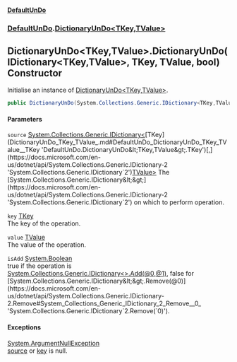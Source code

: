 #### [DefaultUnDo](DefaultUnDo.md 'DefaultUnDo')
### [DefaultUnDo](DefaultUnDo.md#DefaultUnDo 'DefaultUnDo').[DictionaryUnDo&lt;TKey,TValue&gt;](DictionaryUnDo_TKey_TValue_.md 'DefaultUnDo.DictionaryUnDo&lt;TKey,TValue&gt;')
## DictionaryUnDo&lt;TKey,TValue&gt;.DictionaryUnDo(IDictionary&lt;TKey,TValue&gt;, TKey, TValue, bool) Constructor
Initialise an instance of [DictionaryUnDo&lt;TKey,TValue&gt;](DictionaryUnDo_TKey_TValue_.md 'DefaultUnDo.DictionaryUnDo&lt;TKey,TValue&gt;').  
```csharp
public DictionaryUnDo(System.Collections.Generic.IDictionary<TKey,TValue> source, TKey key, TValue value, bool isAdd);
```
#### Parameters
<a name='DefaultUnDo_DictionaryUnDo_TKey_TValue__DictionaryUnDo(System_Collections_Generic_IDictionary_TKey_TValue__TKey_TValue_bool)_source'></a>
`source` [System.Collections.Generic.IDictionary&lt;](https://docs.microsoft.com/en-us/dotnet/api/System.Collections.Generic.IDictionary-2 'System.Collections.Generic.IDictionary`2')[TKey](DictionaryUnDo_TKey_TValue_.md#DefaultUnDo_DictionaryUnDo_TKey_TValue__TKey 'DefaultUnDo.DictionaryUnDo&lt;TKey,TValue&gt;.TKey')[,](https://docs.microsoft.com/en-us/dotnet/api/System.Collections.Generic.IDictionary-2 'System.Collections.Generic.IDictionary`2')[TValue](DictionaryUnDo_TKey_TValue_.md#DefaultUnDo_DictionaryUnDo_TKey_TValue__TValue 'DefaultUnDo.DictionaryUnDo&lt;TKey,TValue&gt;.TValue')[&gt;](https://docs.microsoft.com/en-us/dotnet/api/System.Collections.Generic.IDictionary-2 'System.Collections.Generic.IDictionary`2')  
The [System.Collections.Generic.IDictionary&lt;&gt;](https://docs.microsoft.com/en-us/dotnet/api/System.Collections.Generic.IDictionary-2 'System.Collections.Generic.IDictionary`2') on which to perform operation.
  
<a name='DefaultUnDo_DictionaryUnDo_TKey_TValue__DictionaryUnDo(System_Collections_Generic_IDictionary_TKey_TValue__TKey_TValue_bool)_key'></a>
`key` [TKey](DictionaryUnDo_TKey_TValue_.md#DefaultUnDo_DictionaryUnDo_TKey_TValue__TKey 'DefaultUnDo.DictionaryUnDo&lt;TKey,TValue&gt;.TKey')  
The key of the operation.
  
<a name='DefaultUnDo_DictionaryUnDo_TKey_TValue__DictionaryUnDo(System_Collections_Generic_IDictionary_TKey_TValue__TKey_TValue_bool)_value'></a>
`value` [TValue](DictionaryUnDo_TKey_TValue_.md#DefaultUnDo_DictionaryUnDo_TKey_TValue__TValue 'DefaultUnDo.DictionaryUnDo&lt;TKey,TValue&gt;.TValue')  
The value of the operation.
  
<a name='DefaultUnDo_DictionaryUnDo_TKey_TValue__DictionaryUnDo(System_Collections_Generic_IDictionary_TKey_TValue__TKey_TValue_bool)_isAdd'></a>
`isAdd` [System.Boolean](https://docs.microsoft.com/en-us/dotnet/api/System.Boolean 'System.Boolean')  
true if the operation is [System.Collections.Generic.IDictionary&lt;&gt;.Add(@0,@1)](https://docs.microsoft.com/en-us/dotnet/api/System.Collections.Generic.IDictionary-2.Add#System_Collections_Generic_IDictionary_2_Add__0,_1_ 'System.Collections.Generic.IDictionary`2.Add(`0,`1)'), false for [System.Collections.Generic.IDictionary&lt;&gt;.Remove(@0)](https://docs.microsoft.com/en-us/dotnet/api/System.Collections.Generic.IDictionary-2.Remove#System_Collections_Generic_IDictionary_2_Remove__0_ 'System.Collections.Generic.IDictionary`2.Remove(`0)').
  
#### Exceptions
[System.ArgumentNullException](https://docs.microsoft.com/en-us/dotnet/api/System.ArgumentNullException 'System.ArgumentNullException')  
[source](DictionaryUnDo_TKey_TValue__DictionaryUnDo(IDictionary_TKey_TValue__TKey_TValue_bool).md#DefaultUnDo_DictionaryUnDo_TKey_TValue__DictionaryUnDo(System_Collections_Generic_IDictionary_TKey_TValue__TKey_TValue_bool)_source 'DefaultUnDo.DictionaryUnDo&lt;TKey,TValue&gt;.DictionaryUnDo(System.Collections.Generic.IDictionary&lt;TKey,TValue&gt;, TKey, TValue, bool).source') or [key](DictionaryUnDo_TKey_TValue__DictionaryUnDo(IDictionary_TKey_TValue__TKey_TValue_bool).md#DefaultUnDo_DictionaryUnDo_TKey_TValue__DictionaryUnDo(System_Collections_Generic_IDictionary_TKey_TValue__TKey_TValue_bool)_key 'DefaultUnDo.DictionaryUnDo&lt;TKey,TValue&gt;.DictionaryUnDo(System.Collections.Generic.IDictionary&lt;TKey,TValue&gt;, TKey, TValue, bool).key') is null.
